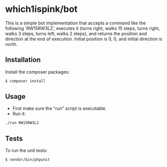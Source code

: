 # which1ispink/bot

This is a simple bot implementation that accepts a command like the following 
'RW15RW3L2', executes it (turns right, walks 15 steps, turns right, 
walks 3 steps, turns left, walks 2 steps), and returns the position and 
direction at the end of execution. Initial position is 0, 0, and initial 
direction is north.

## Installation

Install the composer packages:

```bash
$ composer install
```

## Usage

- First make sure the "run" script is executable.
- Run it:

```bash
./run RW15RW3L2
```

## Tests

To run the unit tests:

```bash
$ vendor/bin/phpunit
```
